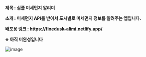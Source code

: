 **제목 : 심플 미세먼지 알리미**

**소개 :  미세먼지 API를 받아서 도시별로 미세먼지 정보를 알려주는 앱입니다.** 

**배포용 링크 : https://finedusk-alimi.netlify.app/**

**※ 아직 미완성입니다**

![image](https://github.com/YoHaiYo/react-finedust-app/assets/124754510/81398759-0001-4107-b34e-96da7552fa8c)

